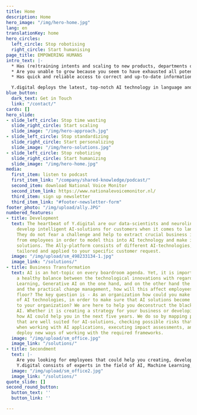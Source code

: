 ```yaml
---
title: Home
description: Home
hero_image: "/img/hero-home.jpg"
lang: en
translationKey: home
hero_circles:
  left_circle: Stop robotising
  right_circle: Start humanising
page_title: EMPOWERING HUMANS
intro_text: |-
  * Has (re)training intents and scaling to new products, departments or brands become a problem?
  * Are you unable to grow because you seem to have exhausted all potential of the current RPA technology?
  * Has quick and reliable access to correct and up-to-date information in your systems – such as your knowledge base, Sharepoint, intranet, your CRM and the website – become an issue?

  Y.digital deploys the latest, top-notch AI technology in language and cognition to support organizations, and their customers and employees. We believe technology should be complementary to the tasks a user - customer or employee - performs. The Ally platform includes a comprehensive toolkit of proven technologies in language understanding and AI, including NLP, NLU, semantic search, knowledge graphs, OCR/ICR and LLMs. These technologies all support the possibility to  model your (internal) business information to instantly offer the right knowledge just when you need it.
blue_button:
  dark_text: Get in Touch
  link: "/contact/"
cards: []
hero_slide:
- slide_left_circle: Stop time wasting
  slide_right_circle: Start scaling
  slide_image: "/img/hero-approach.jpg"
- slide_left_circle: Stop standardizing
  slide_right_circle: Start personalizing
  slide_image: "/img/hero-solutions.jpg"
- slide_left_circle: Stop robotizing
  slide_right_circle: Start humanizing
  slide_image: "/img/hero-home.jpg"
media:
  first_item: listen to podcast
  first_item_link: "/company/shared-knowledge/podcast/"
  second_item: download National Voice Monitor
  second_item_link: https://www.nationalevoicemonitor.nl/
  third_item: sign up newsletter
  third_item_link: "#footer-newsletter-form"
footer_photo: "/img/upload/ally.JPG"
numbered_features:
- title: Development
  text: The heartbeat of Y.digital are our data-scientists and neurolinguists. They
    develop intelligent AI-solutions for customers when it comes to language understanding.
    They do not fear a challenge and help to extract crucial business information
    from employees in order to model this into AI technology and make it into useful
    solutions. The Ally-platform consists of different AI-technologies, that can be
    tailored and applied to your specific customer request.
  image: "/img/upload/sm_498233134-1.jpg"
  image_link: "/solutions/"
- title: Business Transformation
  text: AI is an hot-topic on every boardroom agenda. Yet, it is important to keep
    a healthy balance between the technological innovations with regards to Machine
    Learning, Generative AI on the one hand, and on the other hand the ethical considerations
    and the practical change management, how will this affect employees on the work
    floor? The key question is - As an organization how could you make optimal use
    of AI technologies, in order to make sure that AI solutions become of added value
    to your organization? We are here to help you deconstruct the black-box that calls
    AI. Whether it is creating a strategy for your business or developing a vision
    how AI could help you in the next five years. We do so by mapping possible use-cases
    that are well suited for AI-solutions, checking possible risks that may occur
    when working with AI applications, executing impact assessments, and helping you
    deploy new ways of working with the required frameworks.
  image: "/img/upload/sm_office.jpg"
  image_link: "/solutions/"
- title: Secondment
  text: |-
    Are you looking for employees that could help you creating, developing and implementing AI solutions? Stop looking! Our workforce is also available for outsourcing in the field of AI and language understanding. Whether you need help with business transformation, the development of practical AI solutions in the area of Conversational AI, Intelligent Document Processing (IDP) or AI Search and Personalisation, we are here to help.
    Y.digital consists of experts in the field of AI, Machine Learning, Deep Learning, Natural Language Understanding and Natural Language Processing, knowledge graphs, generative AI and applying Large Language Models (LLM). We would like to challenge your request, finding out which route suits best for your organization.
  image: "/img/upload/sm_office2.jpg"
  image_link: "/solutions/"
quote_slide: []
second_round_button:
  button_text: ''
  button_link: ''

---
```

